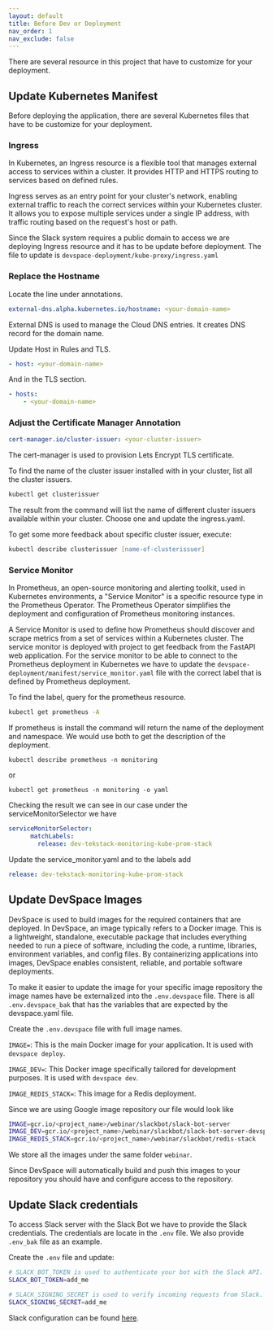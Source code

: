 ```yaml
---
layout: default
title: Before Dev or Deployment
nav_order: 1
nav_exclude: false
---
```


There are several resource in this project that have to customize for your deployment.

## Update Kubernetes Manifest

Before deploying the application, there are several Kubernetes files that have to be customize for your deployment.

### Ingress

In Kubernetes, an Ingress resource is a flexible tool that manages external access to services within a cluster. It provides HTTP and HTTPS routing to services based on defined rules.

Ingress serves as an entry point for your cluster's network, enabling external traffic to reach the correct services within your Kubernetes cluster. It allows you to expose multiple services under a single IP address, with traffic routing based on the request's host or path.

Since the Slack system requires a public domain to access we are deploying Ingress resource and it has to be update before deployment. The file to update is `devspace-deployment/kube-proxy/ingress.yaml`

### Replace the Hostname

Locate the line under annotations.

```yaml
external-dns.alpha.kubernetes.io/hostname: <your-domain-name>
```

External DNS is used to manage the Cloud DNS entries. It creates DNS record for the domain name.

Update Host in Rules and TLS.

```yaml
- host: <your-domain-name>
```

And in the TLS section.

```yaml
- hosts:
    - <your-domain-name>
```

### Adjust the Certificate Manager Annotation

```yaml
cert-manager.io/cluster-issuer: <your-cluster-issuer>
```

The cert-manager is used to provision Lets Encrypt TLS certificate.

To find the name of the cluster issuer installed with in your cluster, list all the cluster issuers.

```zsh
kubectl get clusterissuer
```

The result from the command will list the name of different cluster issuers available within your cluster. Choose one and update the ingress.yaml.

To get some more feedback about specific cluster issuer, execute:

```zsh
kubectl describe clusterissuer [name-of-clusterissuer]
```

### Service Monitor

In Prometheus, an open-source monitoring and alerting toolkit, used in Kubernetes environments, a "Service Monitor" is a specific resource type in the Prometheus Operator. The Prometheus Operator simplifies the deployment and configuration of Prometheus monitoring instances.

A Service Monitor is used to define how Prometheus should discover and scrape metrics from a set of services within a Kubernetes cluster. The service monitor is deployed with project to get feedback from the FastAPI web application. For the service monitor to be able to connect to the Prometheus deployment in Kubernetes we have to update the ```devspace-deployment/manifest/service_monitor.yaml``` file with the correct label that is defined by Prometheus deployment.

To find the label, query for the prometheus resource.

```zsh
kubectl get prometheus -A
```

If prometheus is install the command will return the name of the deployment and namespace. We would use both to get the description of the deployment.

```
kubectl describe prometheus -n monitoring 
```

or

```
kubectl get prometheus -n monitoring -o yaml
```

Checking the result we can see in our case under the serviceMonitorSelector we have

```yaml
serviceMonitorSelector:
      matchLabels:
        release: dev-tekstack-monitoring-kube-prom-stack
```

Update the service_monitor.yaml and to the labels add

```yaml
release: dev-tekstack-monitoring-kube-prom-stack
```

## Update DevSpace Images

DevSpace is used to build images for the required containers that are deployed. In DevSpace, an image typically refers to a Docker image. This is a lightweight, standalone, executable package that includes everything needed to run a piece of software, including the code, a runtime, libraries, environment variables, and config files. By containerizing applications into images, DevSpace enables consistent, reliable, and portable software deployments.

To make it easier to update the image for your specific image repository the image names have be externalized into the ```.env.devspace``` file. There is all ```.env.devspace_bak``` that has the variables that are expected by the devspace.yaml file.

Create the ```.env.devspace``` file with full image names.

`IMAGE=`: This is the main Docker image for your application. It is used with `devspace deploy`.

`IMAGE_DEV=`: This Docker image specifically tailored for development purposes. It is used with `devspace dev`.

`IMAGE_REDIS_STACK=`: This image for a Redis deployment.

Since we are using Google image repository our file would look like

```zsh
IMAGE=gcr.io/<project_name>/webinar/slackbot/slack-bot-server
IMAGE_DEV=gcr.io/<project_name>/webinar/slackbot/slack-bot-server-devspace
IMAGE_REDIS_STACK=gcr.io/<project_name>/webinar/slackbot/redis-stack
```

We store all the images under the same folder `webinar`.

Since DevSpace will automatically build and push this images to your repository you should have and configure access to the repository.

## Update Slack credentials

To access Slack server with the Slack Bot we have to provide the Slack credentials. The credentials are locate in the `.env` file. We also provide `.env_bak` file as an example.

Create the `.env` file and update:

```zsh
# SLACK_BOT_TOKEN is used to authenticate your bot with the Slack API.
SLACK_BOT_TOKEN=add_me

# SLACK_SIGNING_SECRET is used to verify incoming requests from Slack.
SLACK_SIGNING_SECRET=add_me
```

Slack configuration can be found [here](slack.html).
